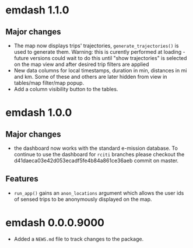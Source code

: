 # emdash 1.1.0

## Major changes

- The map now displays trips' trajectories, `generate_trajectories()` is used to generate them. Warning: this is curently performed at loading - future versions could wait to do this until "show trajectories" is selected on the map view and after desired trip filters are applied
- New data columns for local timestamps, duration in min, distances in mi and km. Some of these and others are later hidden from view in tables/map filter/map popup.
- Add a column visibility button to the tables.

# emdash 1.0.0

## Major changes

- the dashboard now works with the standard e-mission database. To continue to use the dashboard for `rciti` branches please checkout the d41daeca03e42d053ecadf5fe4b84a861ce36aeb commit on master.

## Features

- `run_app()` gains an `anon_locations` argument which allows the user ids of sensed trips to be anonymously displayed on the map.

# emdash 0.0.0.9000

* Added a `NEWS.md` file to track changes to the package.
